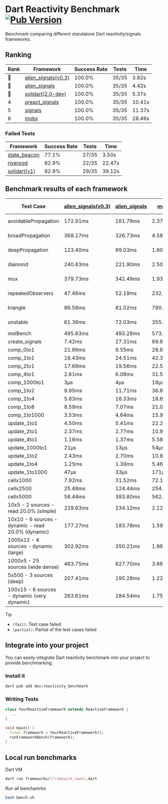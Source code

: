 # Dart Reactivity Benchmark [![Pub Version](https://img.shields.io/pub/v/reactivity_benchmark)](https://pub.dev/packages/reactivity_benchmark)

Benchmark comparing different standalone Dart reactivity/signals frameworks.

## Ranking

<!-- ranking start -->
| Rank | Framework | Success Rate | Tests | Time |
|------|-----------|--------------|-------|------|
| 🥇 | [alien_signals(v0.3)](https://github.com/medz/alien-signals-dart) | 100.0% | 35/35 | 3.82s |
| 🥈 | [alien_signals](https://github.com/medz/alien-signals-dart) | 100.0% | 35/35 | 4.42s |
| 🥉 | [solidart(2.0-dev)](https://github.com/nank1ro/solidart/tree/dev) | 100.0% | 35/35 | 5.37s |
| 4 | [preact_signals](https://pub.dev/packages/preact_signals) | 100.0% | 35/35 | 10.41s |
| 5 | [signals](https://github.com/rodydavis/signals.dart) | 100.0% | 35/35 | 11.37s |
| 6 | [mobx](https://github.com/mobxjs/mobx.dart) | 100.0% | 35/35 | 28.46s |

<!-- ranking end -->

### **Failed Tests**

<!-- fail start -->
| Framework | Success Rate | Tests | Time |
|-----------|--------------|-------|------|
| [state_beacon](https://github.com/jinyus/dart_beacon) | 77.1% | 27/35 | 3.50s |
| [riverpod](https://github.com/rrousselGit/riverpod) | 62.9% | 22/35 | 22.47s |
| [solidart(v1)](https://github.com/nank1ro/solidart) | 82.9% | 29/35 | 39.12s |

<!-- fail end -->

## Benchmark results of each framework

<!-- test-case start -->
| Test Case | [alien_signals(v0.3)](https://github.com/medz/alien-signals-dart) | [alien_signals](https://github.com/medz/alien-signals-dart) | [mobx](https://github.com/mobxjs/mobx.dart) | [preact_signals](https://pub.dev/packages/preact_signals) | [riverpod](https://github.com/rrousselGit/riverpod) | [signals](https://github.com/rodydavis/signals.dart) | [solidart(2.0-dev)](https://github.com/nank1ro/solidart/tree/dev) | [solidart(v1)](https://github.com/nank1ro/solidart) | [state_beacon](https://github.com/jinyus/dart_beacon) |
|---|---|---|---|---|---|---|---|---|---|
| avoidablePropagation | 172.91ms | 161.79ms | 2.37s | 200.63ms | 1.41s | 207.31ms | 276.02ms | 2.16s | 171.35ms (fail) |
| broadPropagation | 368.17ms | 326.73ms | 4.58s | 498.41ms | 81.91ms (fail) | 453.71ms | 516.93ms | 5.36s | 6.49ms (fail) |
| deepPropagation | 123.40ms | 99.03ms | 1.60s | 177.44ms | 1.95s (fail) | 165.68ms | 171.05ms | 1.98s | 144.09ms (fail) |
| diamond | 240.83ms | 221.90ms | 2.50s | 297.22ms | 2.66s (fail) | 281.61ms | 352.61ms | 3.40s | 193.41ms (fail) |
| mux | 379.73ms | 342.49ms | 1.93s | 402.77ms | 586.30ms (fail) | 415.86ms | 443.68ms | 1.97s | 195.27ms (fail) |
| repeatedObservers | 47.46ms | 52.19ms | 232.43ms | 41.07ms | 388.18ms (fail) | 45.17ms | 81.78ms | 217.87ms | 52.67ms (fail) |
| triangle | 86.58ms | 81.02ms | 790.33ms | 102.43ms | 952.20ms (fail) | 104.32ms | 117.13ms | 1.12s | 76.58ms (fail) |
| unstable | 61.36ms | 72.03ms | 355.59ms | 73.43ms | 618.09ms (fail) | 78.99ms | 98.84ms | 345.42ms | 337.46ms (fail) |
| molBench | 495.63ms | 493.28ms | 573.92ms | 489.05ms | 12.11ms | 485.08ms | 494.93ms | 1.70s | 1.09ms |
| create_signals | 7.42ms | 27.31ms | 69.64ms | 4.53ms | 23.04ms | 26.97ms | 56.75ms | 89.25ms | 65.01ms |
| comp_0to1 | 21.86ms | 9.55ms | 28.63ms | 17.34ms | 13.51ms | 11.67ms | 28.29ms | 35.49ms | 57.13ms |
| comp_1to1 | 18.43ms | 24.51ms | 42.39ms | 12.40ms | 21.02ms | 27.32ms | 37.40ms | 40.06ms | 62.12ms |
| comp_2to1 | 17.68ms | 19.56ms | 22.55ms | 18.89ms | 23.82ms | 8.85ms | 38.94ms | 25.41ms | 42.41ms |
| comp_4to1 | 2.61ms | 6.08ms | 31.54ms | 21.97ms | 6.99ms | 1.86ms | 5.04ms | 25.83ms | 17.55ms |
| comp_1000to1 | 3μs | 4μs | 16μs | 10μs | 3μs | 7μs | 20μs | 4.09ms | 41μs |
| comp_1to2 | 9.95ms | 11.71ms | 36.61ms | 20.39ms | 10.25ms | 22.91ms | 37.20ms | 25.93ms | 45.39ms |
| comp_1to4 | 5.63ms | 16.33ms | 18.61ms | 29.99ms | 22.58ms | 9.87ms | 23.01ms | 28.19ms | 43.99ms |
| comp_1to8 | 8.59ms | 7.07ms | 21.07ms | 5.25ms | 4.75ms | 9.01ms | 23.07ms | 23.37ms | 42.75ms |
| comp_1to1000 | 3.53ms | 4.64ms | 15.98ms | 5.45ms | 4.30ms | 7.24ms | 17.24ms | 17.90ms | 38.38ms |
| update_1to1 | 4.50ms | 5.41ms | 22.29ms | 8.63ms | 89.33ms | 8.94ms | 15.98ms | 43.61ms | 5.75ms |
| update_2to1 | 2.37ms | 2.77ms | 10.91ms | 4.34ms | 45.60ms | 4.59ms | 7.85ms | 21.48ms | 2.90ms |
| update_4to1 | 1.16ms | 1.37ms | 5.58ms | 2.17ms | 21.30ms | 2.22ms | 3.98ms | 10.86ms | 1.47ms |
| update_1000to1 | 21μs | 13μs | 54μs | 22μs | 203μs | 22μs | 40μs | 119μs | 14μs |
| update_1to2 | 2.43ms | 2.70ms | 10.82ms | 4.69ms | 44.36ms | 4.53ms | 8.04ms | 21.23ms | 2.89ms |
| update_1to4 | 1.25ms | 1.39ms | 5.46ms | 2.13ms | 22.17ms | 2.21ms | 4.01ms | 10.85ms | 1.48ms |
| update_1to1000 | 47μs | 33μs | 171μs | 822μs | 145μs | 42μs | 174μs | 214μs | 375μs |
| cellx1000 | 7.92ms | 31.52ms | 72.17ms | 9.66ms | N/A | 9.78ms | 16.31ms | 156.50ms | 7.84ms |
| cellx2500 | 25.48ms | 124.44ms | 254.56ms | 26.63ms | N/A | 33.54ms | 53.62ms | 460.69ms | 24.45ms |
| cellx5000 | 58.44ms | 393.80ms | 562.83ms | 71.59ms | N/A | 74.04ms | 128.53ms | 1.13s | 71.59ms |
| 10x5 - 2 sources - read 20.0% (simple) | 229.63ms | 234.12ms | 2.12s | 433.24ms | 2.18s | 509.07ms | 352.59ms | 2.58s (partial) | 240.14ms |
| 10x10 - 6 sources - dynamic - read 20.0% (dynamic) | 177.27ms | 183.78ms | 1.59s | 271.78ms | 1.45s (partial) | 279.65ms | 247.65ms | 2.34s (partial) | 202.34ms |
| 1000x12 - 4 sources - dynamic (large) | 302.92ms | 350.21ms | 1.96s | 3.73s | 2.48s (partial) | 3.75s | 476.86ms | 4.05s (partial) | 358.85ms |
| 1000x5 - 25 sources (wide dense) | 463.75ms | 627.70ms | 3.66s | 2.73s | 4.20s | 3.61s | 586.61ms | 5.05s (partial) | 507.29ms |
| 5x500 - 3 sources (deep) | 207.41ms | 195.28ms | 1.22s | 235.01ms | 1.37s | 228.19ms | 255.75ms | 1.95s (partial) | 208.60ms |
| 100x15 - 6 sources - dynamic (very dynamic) | 263.61ms | 284.54ms | 1.75s | 457.03ms | 1.77s (partial) | 487.02ms | 387.34ms | 2.71s (partial) | 268.52ms |

<!-- test-case end -->

> [!TIP]
> - `(fail)`: Test case failed
> - `(partial)`: Partial of the test cases failed

## Integrate into your project

You can easily integrate Dart reactivity benchmark into your project to provide benchmarking.

### Install it

```bash
dart pub add dev:reactivity_benchmark
```

### Writing Tests

```dart
class YourReactiveFramework extends ReactiveFramework {
  ...
}

void main() {
  final framework = YourReactiveFramework();
  runFrameworkBench(framework);
}
```

## Local run benchmarks

Dart VM
```bash
dart run frameworks/[framework_name].dart
```

Run all benchamrks
```bash
bash bench.sh
```
